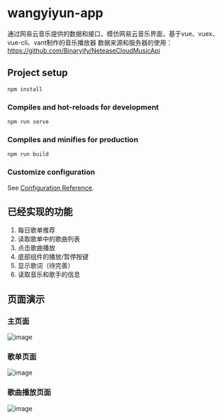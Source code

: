 # wangyiyun-app
通过网易云音乐提供的数据和接口，模仿网易云音乐界面，基于vue、vuex、vue-cli、vant制作的音乐播放器
数据来源和服务器的使用：https://github.com/Binaryify/NeteaseCloudMusicApi
## Project setup
```
npm install
```

### Compiles and hot-reloads for development
```
npm run serve
```

### Compiles and minifies for production
```
npm run build
```

### Customize configuration
See [Configuration Reference](https://cli.vuejs.org/config/).



## 已经实现的功能
1. 每日歌单推荐
2. 读取歌单中的歌曲列表
3. 点击歌曲播放
4. 底部组件的播放/暂停按键
5. 显示歌词（待完善）
6. 读取音乐和歌手的信息

## 页面演示
### 主页面
![image](https://user-images.githubusercontent.com/73211829/201839884-81bb00d4-c46f-4ad9-a79b-e86ba5231d52.png)
### 歌单页面
![image](https://user-images.githubusercontent.com/73211829/201842665-f96fc020-17cf-4aa3-a6ff-4006af4cfff4.png)
### 歌曲播放页面
![image](https://user-images.githubusercontent.com/73211829/201842992-7a3cb00c-6ae4-4cd6-a20f-8b1819837ed7.png)


